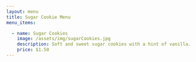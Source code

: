 ```yaml
---
layout: menu
title: Sugar Cookie Menu
menu_items:

  - name: Sugar Cookies
    image: /assets/img/sugarCookies.jpg
    description: Soft and sweet sugar cookies with a hint of vanilla.
    price: $1.50
---
```


